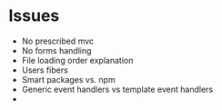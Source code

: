 Issues
=======
* No prescribed mvc
* No forms handling
* File loading order explanation
* Users fibers
* Smart packages vs. npm
* Generic event handlers vs template event handlers
* 